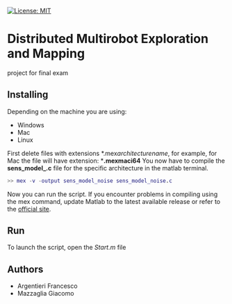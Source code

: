 [![License: MIT](https://img.shields.io/badge/license-MIT-blue.svg)](LICENSE)

# Distributed Multirobot Exploration and Mapping

project for final exam

## Installing

Depending on the machine you are using:
- Windows
- Mac
- Linux

First delete files with extensions \*.mex*architecturename*, for example, for Mac the file will have extension: ***.mexmaci64**
You now have to compile the **sens\_model\_.c** file for the specific architecture in the matlab terminal.

```matlab
>> mex -v -output sens_model_noise sens_model_noise.c
```

Now you can run the script.
If you encounter problems in compiling using the mex command, update Matlab to the latest available release or refer to the [official site](https://mathworks.com/).

## Run
To launch the script, open the *Start.m* file

## Authors
- Argentieri Francesco
- Mazzaglia Giacomo

